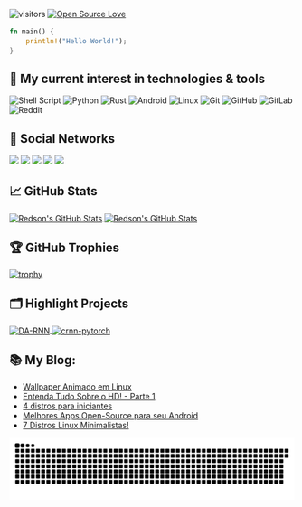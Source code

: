 <!--
Credits:Mamutal
Github: https://github.com/mamutal91
-->

![visitors](https://visitor-badge.laobi.icu/badge?page_id=RedsonBr140.RedsonBr140)
[![Open Source Love](https://badges.frapsoft.com/os/v1/open-source.svg?v=102)](https://github.com/ellerbrock/open-source-badge/)

```rust
fn main() {
    println!("Hello World!");
}
```
<!--
## 📝 My project

<a href="https://github.com/Tuwave-Linux/repository"><img alt="SourceForge" src="https://img.shields.io/sourceforge/dm/tuwave/repo?label=Tuwave%20Repository&style=for-the-badge"></a>
<a href="https://www.buymeacoffee.com/Tuwave"><img alt="BuyMeACoffee" src="https://img.shields.io/badge/Buy%20Me%20a%20Coffee-ffdd00?style=for-the-badge&logo=buy-me-a-coffee&logoColor=black" /></a>
-->
## 🔧 My current interest in technologies & tools

<img alt="Shell Script" src="https://img.shields.io/badge/shell_script-%23121011.svg?style=for-the-badge&logo=gnu-bash&logoColor=white"/> <img alt="Python" src="https://img.shields.io/badge/Python-blue.svg?style=for-the-badge&logo=python&logoColor=yellow"/> <img alt="Rust" src="https://img.shields.io/badge/Rust-white.svg?style=for-the-badge&logo=rust&logoColor=black"/> <img alt="Android" src="https://img.shields.io/badge/Android-3DDC84?style=for-the-badge&logo=android&logoColor=white" /> <img alt="Linux" src="https://img.shields.io/badge/Linux-FCC624?style=for-the-badge&logo=linux&logoColor=black"> <img alt="Git" src="https://img.shields.io/badge/git-%23F05033.svg?style=for-the-badge&logo=git&logoColor=white"/> <img alt="GitHub" src="https://img.shields.io/badge/github-%23121011.svg?style=for-the-badge&logo=github&logoColor=white"/> <img alt="GitLab" src="https://img.shields.io/badge/gitlab-%23181717.svg?style=for-the-badge&logo=gitlab&logoColor=white"/> <img alt="Reddit" src="https://img.shields.io/badge/Reddit-%23FF4500.svg?style=for-the-badge&logo=Reddit&logoColor=white"/> 

## 📱 Social Networks

<div>
  <a href="https://www.instagram.com/redson.uss/" target="_blank"><img src="https://img.shields.io/badge/-Instagram-%23E4405F?style=for-the-badge&logo=instagram&logoColor=white" target="_blank"></a>
 	<a href="https://www.twitch.tv/RedsonBr1" target="_blank"><img src="https://img.shields.io/badge/Twitch-9146FF?style=for-the-badge&logo=twitch&logoColor=white" target="_blank"></a>
 <a href="http://discord.gg/dY7zeuT" target="_blank"><img src="https://img.shields.io/badge/Discord-7289DA?style=for-the-badge&logo=discord&logoColor=white" target="_blank"></a> 
  <a href = "mailto:redsonbr81@yandex.com"><img src="https://img.shields.io/badge/-Mail-%23333?style=for-the-badge&logo=gmail&logoColor=white" target="_blank"></a>
  <a href="https://t.me/RedsonBr" target="_blank"><img src="https://img.shields.io/badge/-Telegram-%230077B5?style=for-the-badge&logo=telegram&logoColor=white" target="_blank"></a> 
</div>

## &#x1f4c8; GitHub Stats

<a href="https://github.com/RedsonBr140/RedsonBr140">
  <img align="center" src="https://github-readme-stats.vercel.app/api/top-langs/?username=RedsonBr140&hide=c%2B%2B,c,matlab,assembly&title_color=6aa6f8&text_color=8a919a&icon_color=6aa6f8&bg_color=22272e" alt="Redson's GitHub Stats" />
</a>

<a href="https://github.com/RedsonBr140/RedsonBr140">
  <img align="center" src="https://github-readme-stats.vercel.app/api?username=RedsonBr140&show_icons=true&line_height=27&count_private=true&title_color=6aa6f8&text_color=8a919a&icon_color=6aa6f8&bg_color=22272e" alt="Redson's GitHub Stats" />
</a>

## 🏆 GitHub Trophies

[![trophy](https://github-profile-trophy.vercel.app/?username=RedsonBr140&theme=nord&column=7)](https://github.com/ryo-ma/github-profile-trophy)

## 🗂️ Highlight Projects

<a href="https://github.com/RedsonBr140/dotfiles">
  <img align="center" src="https://github-readme-stats.vercel.app/api/pin/?username=RedsonBr140&repo=dotfiles&show_icons=true&line_height=27&title_color=6aa6f8&text_color=8a919a&icon_color=6aa6f8&bg_color=22272e" alt="DA-RNN" />
</a>

<a href="https://github.com/RedsonBr140/telegram-bot">
  <img align="center" src="https://github-readme-stats.vercel.app/api/pin/?username=RedsonBr140&repo=telegram-bot&show_icons=true&line_height=27&title_color=6aa6f8&text_color=8a919a&icon_color=6aa6f8&bg_color=22272e" alt="crnn-pytorch" />
</a>

## 📚 My Blog:
<!-- FEED:START -->
- [Wallpaper Animado em Linux](https://opentechlife.tk/posts/wallpaper-animado-em-linux/)
- [Entenda Tudo Sobre o HD! - Parte 1](https://opentechlife.tk/posts/entenda-tudo-sobre-o-hd-pt1/)
- [4 distros para iniciantes](https://opentechlife.tk/posts/quatro-distros-para-iniciantes/)
- [Melhores Apps Open-Source para seu Android](https://opentechlife.tk/posts/melhores-apps/)
- [7 Distros Linux Minimalistas!](https://opentechlife.tk/posts/7-distros-minimalistas/)
<!-- FEED:END -->

![Commit Snake](https://github.com/RedsonBr140/RedsonBr140/blob/output/github-contribution-grid-snake.svg)
